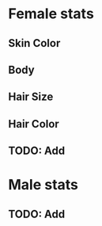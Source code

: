 # Female stats

## Skin Color

## Body

## Hair Size

## Hair Color

## TODO: Add

# Male stats

## TODO: Add
